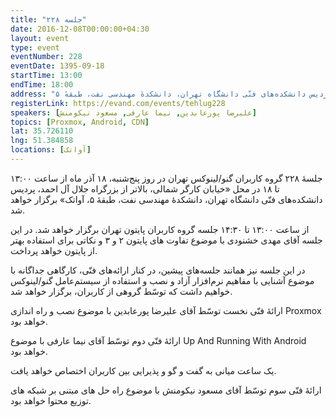 ```yaml
---
title: "جلسه ۲۲۸"
date: 2016-12-08T00:00:00+04:30
layout: event
type: event
eventNumber: 228
eventDate: 1395-09-18
startTime: 13:00
endTime: 18:00
address: "خیابان کارگر شمالی، بالاتر از بزرگراه جلال آل‌احمد، پردیس دانشکده‌های فنّی دانشگاه تهران، دانشکدهٔ مهندسی نفت، طبقهٔ ۵"
registerLink: https://evand.com/events/tehlug228
speakers: [علیرضا پورعابدین, نیما عارفی, مسعود نیکومنش]
topics: [Proxmox, Android, CDN]
lat: 35.726110
lng: 51.384858
locations: [آواتک]
---
```

جلسهٔ ۲۲۸ گروه کاربران گنو/لینوکس تهران در روز پنج‌شنبه، ۱۸ آذر ماه از ساعت ۱۳:۰۰ تا ۱۸ در محل «خیابان کارگر شمالی، بالاتر از بزرگراه جلال آل احمد، پردیس دانشکده‌های فنّی دانشگاه تهران، دانشکدهٔ مهندسی نفت، طبقهٔ ۵، آواتک» برگزار خواهد شد.

از ساعت ۱۳:۰۰ تا ۱۴:۳۰ جلسه گروه کاربران پایتون تهران برگزار خواهد شد.
در این جلسه آقای مهدی خشنودی با موضوع تفاوت های پایتون ۲ و ۳ و نکاتی برای استفاده بهتر از پایتون خواهد پرداخت.

در این جلسه نیز همانند جلسه‌‌های پیشین، در کنار ارائه‌های فنّی، کارگاهی جداگانه با موضوع آشنایی با مفاهیم نرم‌افزار آزاد و نصب و استفاده از سیستم‌عامل گنو/لینوکس خواهیم داشت که توسّط گروهی از کاربران، برگزار خواهد شد.

ارائهٔ فنّی نخست توسّط آقای علیرضا پورعابدین با موضوع نصب و راه اندازی Proxmox خواهد بود.

ارائهٔ فنّی دوم توسّط آقای نیما عارفی با موضوع Up And Running With Android خواهد بود.

یک ساعت میانی به گفت و گو و پذیرایی بین کاربران اختصاص خواهد یافت.

ارائهٔ فنّی سوم توسّط آقای مسعود نیکومنش با موضوع راه حل های مبتنی بر شبکه های توزیع محتوا خواهد بود.